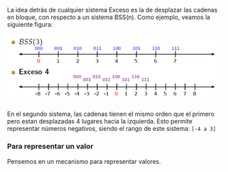 La idea detrás de cualquier sistema Exceso es la de desplazar las cadenas en bloque, con respecto a un sistema BSS(n). Como ejemplo, veamos la siguiente figura:

!["comparación"](https://raw.githubusercontent.com/Orga-UNQ/mumuki-guia-text-sistema-exceso/master/images/compracionbss3-exceso.png "comparación")

En el segundo sistema, las cadenas tienen el mismo orden que el primero pero estan desplazadas 4 lugares hacia la izquierda. Esto permite representar números negativos, siendo el rango de este sistema: ```[-4 a 3]```

### Para representar un valor 

Pensemos en un mecanismo para representar valores.